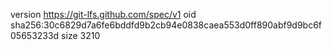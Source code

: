 version https://git-lfs.github.com/spec/v1
oid sha256:30c6829d7a6fe6bddfd9b2cb94e0838caea553d0ff890abf9d9bc6f05653233d
size 3210
